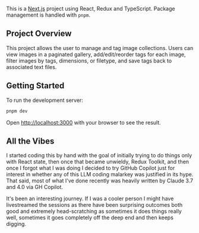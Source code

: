This is a [Next.js](https://nextjs.org) project using React, Redux and TypeScript. Package management is handled with `pnpm`.

## Project Overview

This project allows the user to manage and tag image collections. Users can view images in a paginated gallery, add/edit/reorder tags for each image, filter images by tags, dimensions, or filetype, and save tags back to associated text files.

## Getting Started

To run the development server:

```bash
pnpm dev
```

Open [http://localhost:3000](http://localhost:3000) with your browser to see the result.

## All the Vibes

I started coding this by hand with the goal of initially trying to do things only with React state, then once that became unwieldy, Redux Toolkit, and then once I forgot what I was doing I decided to try GitHub Copilot just for interest in whether any of this LLM coding malarkey was justified in its hype. That said, most of what I've done recently was heavily written by Claude 3.7 and 4.0 via GH Copilot.

It's been an interesting journey. If I was a cooler person I might have livestreamed the sessions as there have been surprising outcomes both good and extremely head-scratching as sometimes it does things really well, sometimes it goes completely off the deep end and then keeps digging.
